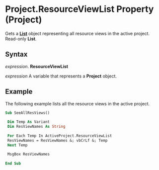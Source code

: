 
# Project.ResourceViewList Property (Project)

Gets a  **[List](3934c2e8-d810-6571-9a33-1d41edbab87a.md)** object representing all resource views in the active project. Read-only **List**.


## Syntax

 _expression_. **ResourceViewList**

 _expression_ A variable that represents a **Project** object.


## Example

The following example lists all the resource views in the active project.


```vb
Sub SeeAllResViews() 
 
 Dim Temp As Variant 
 Dim ResViewNames As String 
 
 For Each Temp In ActiveProject.ResourceViewList 
 ResViewNames = ResViewNames &; vbCrLf &; Temp 
 Next Temp 
 
 MsgBox ResViewNames 
 
End Sub
```

